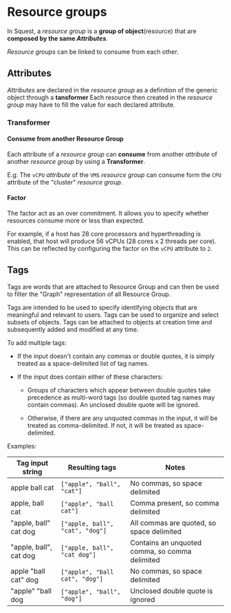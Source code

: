 # Resource groups

In Squest, a _resource group_ is a **group of object**(resource) that are **composed by the same _Attributes_**.

_Resource groups_ can be linked to consume from each other.

## Attributes

_Attributes_ are declared in the _resource group_ as a definition of the generic object through a **tansformer**
Each resource then created in the _resource group_ may have to fill the value for each declared attribute.

### Transformer

#### Consume from another Resource Group

Each attribute of a _resource group_ can **consume** from another _attribute_ of another _resource group_ by using a **Transformer**.

E.g: The `vCPU` _attribute_ of the `VMS` _resource group_ can consume form the `CPU` attribute of the "cluster" _resource group_.

#### Factor

The factor act as an over commitment. It allows you to specify whether resources consume more or less than expected.

For example, if a host has 28 core processors and hyperthreading is enabled, that host will produce 56 vCPUs (28 cores x 2 threads
per core). This can be reflected by configuring the factor on the `vCPU` attribute to `2`.

## Tags

Tags are words that are attached to Resource Group and can then be used to filter the "Graph" representation of all Resource Group.

Tags are intended to be used to specify identifying objects that are meaningful and relevant to users. Tags can be used
to organize and select subsets of objects. Tags can be attached to objects at creation time and subsequently added and
modified at any time.

To add multiple tags:

* If the input doesn't contain any commas or double quotes, it is simply treated as a space-delimited list of tag names.

* If the input does contain either of these characters:

    * Groups of characters which appear between double quotes take precedence as multi-word tags (so double quoted tag
      names may contain commas). An unclosed double quote will be ignored.

    * Otherwise, if there are any unquoted commas in the input, it will be treated as comma-delimited. If not, it will
      be treated as space-delimited.

Examples:

| Tag input string       | Resulting tags                    | Notes                                          |
|------------------------|-----------------------------------|------------------------------------------------|
| apple ball cat         | ``["apple", "ball", "cat"]``      | No commas, so space delimited                  |
| apple, ball cat        | ``["apple", "ball cat"]``         | Comma present, so comma delimited              |
| "apple, ball" cat dog  | ``["apple, ball", "cat", "dog"]`` | All commas are quoted, so space delimited      |
| "apple, ball", cat dog | ``["apple, ball", "cat dog"]``    | Contains an unquoted comma, so comma delimited |
| apple "ball cat" dog   | ``["apple", "ball cat", "dog"]``  | No commas, so space delimited                  |
| "apple" "ball dog      | ``["apple", "ball", "dog"]``      | Unclosed double quote is ignored               |

